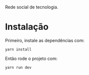 Rede social de tecnologia.

# Instalação

Primeiro,  instale as dependências com:
```shell
yarn install
```

Então rode o projeto com:

```shell
yarn run dev
```
